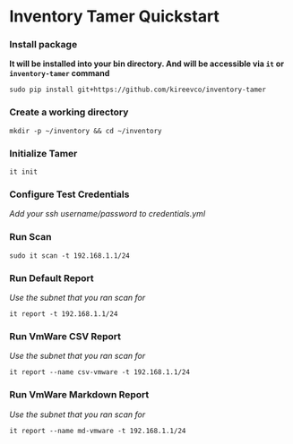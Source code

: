 # Inventory Tamer Quickstart
### Install package
__It will be installed into your bin directory. And will be accessible via `it` or `inventory-tamer` command__
```
sudo pip install git+https://github.com/kireevco/inventory-tamer
```

### Create a working directory
```
mkdir -p ~/inventory && cd ~/inventory
```

### Initialize Tamer
```
it init
```


### Configure Test Credentials
_Add your ssh username/password to credentials.yml_

### Run Scan
```
sudo it scan -t 192.168.1.1/24
```

### Run Default Report
_Use the subnet that you ran scan for_
```
it report -t 192.168.1.1/24
```

### Run VmWare CSV Report
_Use the subnet that you ran scan for_
```
it report --name csv-vmware -t 192.168.1.1/24
```

### Run VmWare Markdown Report
_Use the subnet that you ran scan for_
```
it report --name md-vmware -t 192.168.1.1/24
```




